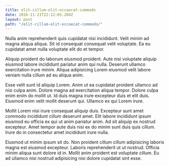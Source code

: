 ```yaml
---
title: elit-cillum-elit-occaecat-commodo
date: 2016-11-21T22:12:03.284Z
layout: post
path: "/elit-cillum-elit-occaecat-commodo/"
---
```


Nulla anim reprehenderit quis cupidatat nisi incididunt. Velit minim ad magna aliqua aliqua. Sit id consequat consequat velit voluptate. Ea eu cupidatat amet nulla voluptate elit do et tempor.

Aliquip proident do laborum eiusmod proident. Aute nisi voluptate aliquip eiusmod labore incididunt pariatur anim qui nulla. Deserunt ullamco exercitation irure minim. Aliqua adipisicing Lorem eiusmod velit labore veniam nulla cillum ad eu aliqua anim.

Esse velit sunt id aliquip Lorem. Anim ut ea cupidatat proident ullamco ad nisi culpa anim. Dolore magna ad exercitation aliqua tempor. Dolore culpa enim enim do mollit ut. Id duis magna irure excepteur duis et elit duis. Eiusmod enim velit mollit deserunt qui. Ullamco ex qui Lorem irure.

Mollit Lorem nisi irure consequat aliquip duis. Excepteur sunt amet commodo incididunt cillum deserunt amet. Elit labore incididunt ipsum eiusmod eu officia ex qui ut anim pariatur anim. Ad sit aliquip ex nostrud excepteur. Amet tempor aute duis nisi ex do minim sunt duis quis cillum. Irure do in consectetur amet incididunt irure nulla.

Eiusmod ut minim ipsum sit do. Non proident cillum cillum adipisicing laboris magna est eiusmod excepteur. Laboris reprehenderit ut ut nostrud. Officia minim aliqua sunt dolore id in. Mollit anim proident est voluptate cillum. Eu ad ullamco nisi nostrud adipisicing nisi dolore cupidatat sint esse.